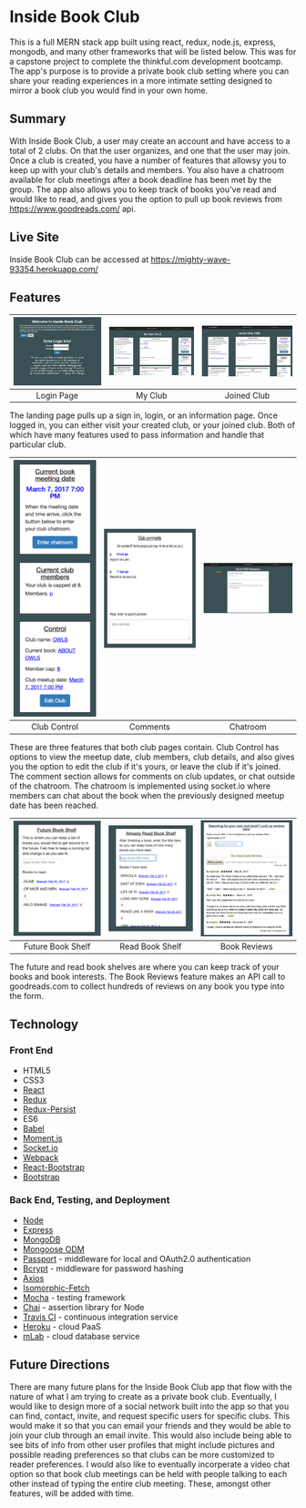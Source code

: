 Inside Book Club
==========
This is a full MERN stack app built using react, redux, node.js, express, mongodb, and many other frameworks that will be listed below.  This was for a capstone project to complete the thinkful.com development bootcamp. The app's purpose is to provide a private book club setting where you can share your reading experiences in a more intimate setting designed to mirror a book club you would find in your own home.  

Summary
-------
With Inside Book Club, a user may create an account and have access to a total of 2 clubs.  On that the user organizes, and one that the user may join.  Once a club is created, you have a number of features that allowsy you to keep up with your club's details and members.  You also have a chatroom available for club meetings after a book deadline has been met by the group.  The app also allows you to keep track of books you've read and would like to read, and gives you the option to pull up book reviews from https://www.goodreads.com/ api.    

Live Site
---------
Inside Book Club can be accessed at https://mighty-wave-93354.herokuapp.com/

Features
--------
| <img alt="Login Page" src="./design_imgs/landingLogin.png" width="350"> | <img alt="My Club" src="./design_imgs/myClub.png" width="350"> | <img alt="Joined Club" src="./design_imgs/joinClub.png" width="350"> |
|:---:|:---:|:---:|
| Login Page | My Club | Joined Club |

The landing page pulls up a sign in, login, or an information page.  Once logged in, you can either visit your created club, or your joined club.  Both of which have many features used to pass information and handle that particular club.  

| <img alt="Club Control" src="./design_imgs/clubControl.png" width="350"> | <img alt="Comments" src="./design_imgs/comments.png" width="350" height="209"> | <img alt="Chatroom" src="./design_imgs/chatroom.png" width="350"> |
|:---:|:---:|:---:|
| Club Control | Comments | Chatroom |

These are three features that both club pages contain.  Club Control has options to view the meetup date, club members, club details, and also gives you the option to edit the club if it's yours, or leave the club if it's joined. The comment section allows for comments on club updates, or chat outside of the chatroom.  The chatroom is implemented using socket.io where members can chat about the book when the previously designed meetup date has been reached.  

| <img alt="Future Book Shelf" src="./design_imgs/futureBookShelf.png" width="350"> | <img alt="Read Book Shelf" src="./design_imgs/pastBookShelf.png" width="350"> | <img alt="Book Reviews" src="./design_imgs/goodreadsBookReview.png" width="350"> |
|:---:|:---:|:---:|
| Future Book Shelf | Read Book Shelf | Book Reviews |

The future and read book shelves are where you can keep track of your books and book interests.  The Book Reviews feature makes an API call to goodreads.com to collect hundreds of reviews on any book you type into the form.  


Technology
----------

### Front End
 - HTML5
 - CSS3
 - [React](https://facebook.github.io/react/)
 - [Redux](redux.js.org/)
 - [Redux-Persist](https://github.com/rt2zz/redux-persist)
 - ES6
 - [Babel](https://babeljs.io/)
 - [Moment.js](https://momentjs.com/)
 - [Socket.io](https://github.com/socketio/socket.io)
 - [Webpack](https://webpack.github.io/)
 - [React-Bootstrap](react-bootstrap.github.io/components.html)
 - [Bootstrap](https://getbootstrap.com/)

### Back End, Testing, and Deployment
 - [Node](https://nodejs.org)
 - [Express](https://expressjs.com/)
 - [MongoDB](https://www.mongodb.com/)
 - [Mongoose ODM](http://mongoosejs.com/)
 - [Passport](http://passportjs.org/) - middleware for local and OAuth2.0 authentication
 - [Bcrypt](https://www.npmjs.com/package/bcrypt) - middleware for password hashing
 - [Axios](https://www.axios.com/)
 - [Isomorphic-Fetch](https://github.com/matthew-andrews/isomorphic-fetch)
 - [Mocha](https://mochajs.org/) - testing framework
 - [Chai](http://chaijs.com/) - assertion library for Node
 - [Travis CI](https://travis-ci.org/) - continuous integration service
 - [Heroku](https://www.heroku.com/) - cloud PaaS
 - [mLab](https://mlab.com/) - cloud database service


Future Directions
-----------------
There are many future plans for the Inside Book Club app that flow with the nature of what I am trying to create as a private book club.  Eventually, I would like to design more of a social network built into the app so that you can find, contact, invite, and request specific users for specific clubs.  This would make it so that you can email your friends and they would be able to join your club through an email invite.  This would also include being able to see bits of info from other user profiles that might include pictures and possible reading preferences so that clubs can be more customized to reader preferences.  I would also like to eventually incorperate a video chat option so that book club meetings can be held with people talking to each other instead of typing the entire club meeting.  These, amongst other features, will be added with time.  

